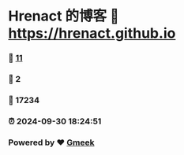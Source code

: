# Hrenact 的博客 :link: https://hrenact.github.io 
### :page_facing_up: [11](https://hrenact.github.io/tag.html) 
### :speech_balloon: 2 
### :hibiscus: 17234 
### :alarm_clock: 2024-09-30 18:24:51 
### Powered by :heart: [Gmeek](https://github.com/Meekdai/Gmeek)
